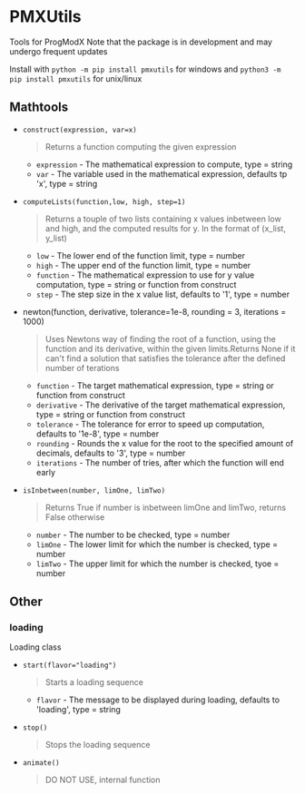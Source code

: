 # PMXUtils

Tools for ProgModX
Note that the package is in development and may undergo frequent updates

Install with `python -m pip install pmxutils` for windows and `python3 -m pip install pmxutils` for unix/linux

## Mathtools

* `construct(expression, var=x)`
    >Returns a function computing the given expression
    
    * `expression` - The mathematical expression to compute, type = string
    * `var` - The variable used in the mathematical expression, defaults tp 'x', type = string

* `computeLists(function,low, high, step=1)`
    >Returns a touple of two lists containing x values inbetween low and high, and the computed results for y. In the format of (x_list, y_list)
    
    * `low` - The lower end of the function limit, type = number
    * `high` - The upper end of the function limit, type = number
    * `function` - The mathematical expression to use for y value computation, type = string or function from construct
    * `step` - The step size in the x value list, defaults to '1', type = number

* newton(function, derivative, tolerance=1e-8, rounding = 3, iterations = 1000)
    >Uses Newtons way of finding the root of a function, using the function and its derivative, within the given limits.Returns None if it can't find a solution that satisfies the tolerance after the defined number of terations
    
    * `function` - The target mathematical expression, type = string or function from construct
    * `derivative` - The derivative of the target mathematical expression, type = string or function from construct
    * `tolerance` - The tolerance for error to speed up computation, defaults to '1e-8', type = number
    * `rounding` - Rounds the x value for the root to the specified amount of decimals, defaults to '3', type = number
    * `iterations` - The number of tries, after which the function will end early

* `isInbetween(number, limOne, limTwo)`
    >Returns True if number is inbetween limOne and limTwo, returns False otherwise
    
    * `number` - The number to be checked, type = number
    * `limOne` - The lower limit for which the number is checked, type = number
    * `limTwo` - The upper limit for which the number is checked, tyoe = number

## Other

### loading
Loading class
    
* `start(flavor="loading")`
    >Starts a loading sequence
        
    * `flavor` - The message to be displayed during loading, defaults to 'loading', type = string
* `stop()`
    >Stops the loading sequence
        
* `animate()`
    >DO NOT USE, internal function
